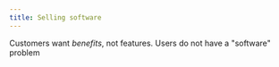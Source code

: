 ```yaml
---
title: Selling software
---
```


Customers want *benefits*, not features. Users do not have a "software" problem

